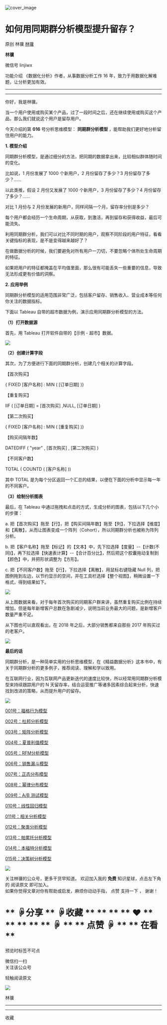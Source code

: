 ![cover_image](https://mmbiz.qlogo.cn/mmbiz_jpg/giaycic3UNwo0fT9yGX5icQLF9Ix8AgGAy29icEpebCxWHyUS6Y8Lic4tuvesVYQJpOg293Fh3r0SZxOodxgHeC8g3Q/0?wx_fmt=jpeg)

#  如何用同期群分析模型提升留存？

原创  林骥  [ 林骥 ](javascript:void\(0\);)

**林骥**

微信号  linjiwx

功能介绍  《数据化分析》作者，从事数据分析工作 16 年，致力于用数据化解难题，让分析更加有效。

__ __

__ _ _ _ _

你好，我是林骥。

当一个用户使用或购买某个产品，过了一段时间之后，还在继续使用或购买这个产品，那么我们就说这个用户是留存用户。

今天介绍的第 **016** 号分析思维模型： **同期群分析模型** ，能帮助我们更好地分析留住用户的能力。

**1\. 模型介绍**

同期群分析模型，是通过细分的方法，把同期的数据拿出来，比较相似群体随时间的变化。

比如说，1 月份发展了 1000 个新用户，2 月份留存了多少？3 月份留存了多少？……

以此类推，假设 2 月份又发展了 1000 个新用户，3 月份留存了多少？4 月份留存了多少？……

对比 1 月份与 2 月份发展的新用户，同样间隔一个月，留存率分别是多少？

每个用户都会经历一个生命周期，从获取，到激活，再到留存和获得收益，最后可能流失。

利用同期群分析，我们可以对比不同时期的用户，观察不同阶段的用户特征，看看关键指标的表现，是不是变得越来越好了？

在做数据分析的时候，我们要避免对所有用户一刀切，不要忽略个体所处生命周期的特征。

如果把用户的特征都掩盖在平均值里面，那么很有可能丢失一些重要的信息，导致无法形成更有价值的洞察。

**2\. 应用举例**

同期群分析模型的适用范围非常广泛，包括客户留存、销售收入、营业成本等任何你关注的数据指标。

下面以 Tableau 自带的超市数据为例，演示应用同期群分析模型的方法。

**（1）打开数据源**

首先，用 Tableau 打开软件自带的【示例 - 超市】数据。

![](https://mmbiz.qpic.cn/mmbiz_png/giaycic3UNwo0fT9yGX5icQLF9Ix8AgGAy2Z9ibAdt7kQcun1ic8d3Q6ekHic6bvpb235dMCAHKMJal8dSr2RCMc43pQ/640?wx_fmt=png)

  

**（2）创建计算字段**

其次，为了方便进行下面的同期群分析，创建几个相关的计算字段。

【首次购买】

{  FIXED  [客户名称]  :  MIN  (  [订单日期]  )}

【重复购买】

IIF  (  [订单日期]  =  [首次购买]  ,NULL,  [订单日期]  )

【第二次购买】

{  FIXED  [客户名称]  :  MIN  (  [重复购买]  )}

【购买间隔年数】

DATEDIFF  (  "year"  ,  [首次购买]  ,  [第二次购买]  )

【不同客户数】

TOTAL  (  COUNTD  (  [客户名称]  ))

其中  TOTAL  是为每个分区返回一个汇总的结果，以便在下面的分析中显示每一年的不同客户。

**（3）绘制分析图表**

最后，在 Tableau 中通过拖拽和点击的方式，生成分析的图表，包括以下几个小的步骤：

a.
把【首次购买】拖至【行】，把【购买间隔年数】拖至【列】，下拉选择【维度】和【离散】，从而让图表变成一个阵列（Cohort），所以同期群分析也被称为阵列分析。

b.
把【客户名称】拖至【标记】的【文本】中，先下拉选择【度量】--【计数(不同)】，再下拉选择【快速表计算】--【合计百分比】，然后把这个胶囊拖动复制到【颜色】中，并把形状调整为【方形】。

c. 把【不同客户数】拖至【行】，下拉选择【离散】，用鼠标右键隐藏 Null
列，把图例拖到左边，以节约显示的空间，并在工具栏选择【整个视图】，稍微设置一下格式，得到结果如下。

![](https://mmbiz.qpic.cn/mmbiz_png/giaycic3UNwo0fT9yGX5icQLF9Ix8AgGAy2FoWSDnRBw1P1pZOZpx1d6AqzWFyI8F2JQX8ktwyKMedhuW7f1jIdVA/640?wx_fmt=png)

从上图数据来看，对于每年首次购买的同期客户群来讲，虽然重复购买比例在持续增加，但是每年新增客户总数在急剧减少，说明当前业务最大的问题，是新增客户数量严重不足。

从下图也可以直观看出，在 2018 年之后，大部分销售都来自那些 2017 年购买过的老客户。

![](https://mmbiz.qpic.cn/mmbiz_png/giaycic3UNwo0fT9yGX5icQLF9Ix8AgGAy2ibsRR5iaKcCwFbqNIpTdgZTCbPpdMEBMIic1RIaAD1KN82U8rO9IFCarQ/640?wx_fmt=png)

**最后的话**

同期群分析，是一种简单实用的分析思维模型，在《精益数据分析》这本书中，有关于同期群分析的更多例子，推荐阅读、理解和学以致用。

在互联网行业，因为互联网产品更新迭代的速度比较快，所以经常用同期群分析模型来持续跟踪用户的 N
天留存率，结合运营推广等诸多因素综合起来分析，快速找到改进的策略，从而提升用户的留存。

![](https://mmbiz.qpic.cn/mmbiz_gif/n0NOdjkypXiccrnz7SvRYPwwblnYyZU2xHfzEt8V1LXPK6ibrQ9BaQ2YH7ZFx3CbYkgXbZeuPUc6PNrA57Fu2y8Q/640?wx_fmt=gif)

[ 001号：福格行为模型
](https://mp.weixin.qq.com/s?__biz=MzA4ODE2OTIxMw==&mid=2653477258&idx=1&sn=b55e3f648f903eec82177e78494e1f5f&scene=21#wechat_redirect
"001号：福格行为模型")

[ 002号：杜邦分析模型
](https://mp.weixin.qq.com/s?__biz=MzA4ODE2OTIxMw==&mid=2653477282&idx=1&sn=3507ad55727800c2c0a2089665a61634&scene=21#wechat_redirect
"002号：杜邦分析模型")

[ 003号：矩阵分析模型
](https://mp.weixin.qq.com/s?__biz=MzA4ODE2OTIxMw==&mid=2653477299&idx=1&sn=cdb2c2f2f7ac510f8de918f7dfca7b8c&scene=21#wechat_redirect
"003号：矩阵分析模型")

[ 004号：夏普利值模型
](https://mp.weixin.qq.com/s?__biz=MzA4ODE2OTIxMw==&mid=2653477319&idx=1&sn=a5e8945da69db7cd14e76173694fbc73&scene=21#wechat_redirect
"004号：夏普利值模型")

[ 005号：RFM分析模型
](https://mp.weixin.qq.com/s?__biz=MzA4ODE2OTIxMw==&mid=2653477360&idx=1&sn=be2c4457318600fd9b5702c061c63672&scene=21#wechat_redirect
"005号：RFM分析模型")

[ 006号：销售漏斗模型
](https://mp.weixin.qq.com/s?__biz=MzA4ODE2OTIxMw==&mid=2653477417&idx=1&sn=f12ee0f36a8b459060dcb517088b22d8&scene=21#wechat_redirect
"006号：销售漏斗模型")

[ 007号：正态分布模型
](https://mp.weixin.qq.com/s?__biz=MzA4ODE2OTIxMw==&mid=2653477503&idx=1&sn=49d9b1e1355358a85a3ae15198ff2757&scene=21#wechat_redirect
"007号：正态分布模型")

[ 008号：幂律分布模型
](https://mp.weixin.qq.com/s?__biz=MzA4ODE2OTIxMw==&mid=2653477556&idx=1&sn=d2642afe4a49f020d73cc73b07b075a1&scene=21#wechat_redirect
"008号：幂律分布模型")

[ 009号：A/B 测试模型
](https://mp.weixin.qq.com/s?__biz=MzA4ODE2OTIxMw==&mid=2653477755&idx=1&sn=6097fc38a9d2aa0562d0aaca39cb9222&scene=21#wechat_redirect
"009号：A/B 测试模型")

[ 010号：线性回归模型
](https://mp.weixin.qq.com/s?__biz=MzA4ODE2OTIxMw==&mid=2653477762&idx=1&sn=bfc400a41d0f344016de3529de612fef&scene=21#wechat_redirect
"010号：线性回归模型")

[ 011号：相关分析模型
](https://mp.weixin.qq.com/s?__biz=MzA4ODE2OTIxMw==&mid=2653477819&idx=1&sn=b8aabdb1e2511fe5829bb75880036be4&scene=21#wechat_redirect
"011号：相关分析模型")

[ 012号：聚类分析模型
](https://mp.weixin.qq.com/s?__biz=MzA4ODE2OTIxMw==&mid=2653477838&idx=1&sn=4064489391aeaef9de2c3b69af564e68&scene=21#wechat_redirect
"012号：聚类分析模型")

[ 013号：帕累托分析模型
](https://mp.weixin.qq.com/s?__biz=MzA4ODE2OTIxMw==&mid=2653477874&idx=1&sn=cffe7167aa2a92a46a3fb26147cb5bde&scene=21#wechat_redirect
"013号：帕累托分析模型")

[ 014号：本福特分析模型
](https://mp.weixin.qq.com/s?__biz=MzA4ODE2OTIxMw==&mid=2653478148&idx=1&sn=a4d7a79a41b239afb126f1373015205f&scene=21#wechat_redirect
"014号：本福特分析模型")

[ 015号：决策树分析模型
](https://mp.weixin.qq.com/s?__biz=MzA4ODE2OTIxMw==&mid=2653478210&idx=1&sn=5024df4a09dd12c817f68c3bde37277b&scene=21#wechat_redirect
"015号：决策树分析模型")

  
![](https://mmbiz.qpic.cn/mmbiz_png/iaOib7ro3AqzmN91fpfXS59xeURluqkMibVtr0e3xHBVBO500PJCI3ZftE81I2WiaClictvjqLE91j0mkUibSBXr1yug/640?wx_fmt=png)

关注林骥的公众号，更多干货早知道。  欢迎加入我的  **免费** 知识星球，点击左下角的  阅读原文  即可加入。  
如果你觉得文章对你有帮助或启发，麻烦你动动手指，  点赞  支持一下  ，  谢谢！

#  ** ☟分享  ** ☟收藏  ** ** ** ** ❤  ** ** ** ** ** ☟  ** ** 点赞 ☟  ** ** 在看  **

预览时标签不可点

微信扫一扫  
关注该公众号



轻触阅读原文

![](http://mmbiz.qpic.cn/mmbiz_png/giaycic3UNwo3rBmMJ1emiaHxRCj3Om1wuZZCsgHvFSR3sVQrPsicIlRiaGUicJD8KCZibrmu0FzGBc6aBzfBz3HLIeDA/0?wx_fmt=png)

林骥







****



****



  收藏

